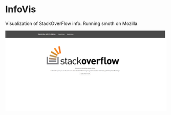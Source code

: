 # InfoVis

Visualization of StackOverFlow info.
Running smoth on Mozilla.

![alt tag](https://raw.githubusercontent.com/digasnikas/digasnikas.github.io/master/images/visualization1.png)
